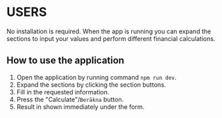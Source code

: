 # USERS
No installation is required. When the app is running you can expand the sections to input your values and perform different financial calculations.

## How to use the application
1. Open the application by running command `npm run dev`.
2. Expand the sections by clicking the section buttons.
3. Fill in the requested information.
4. Press the "Calculate"/`Beräkna` button.
5. Result in shown immediately under the form.
